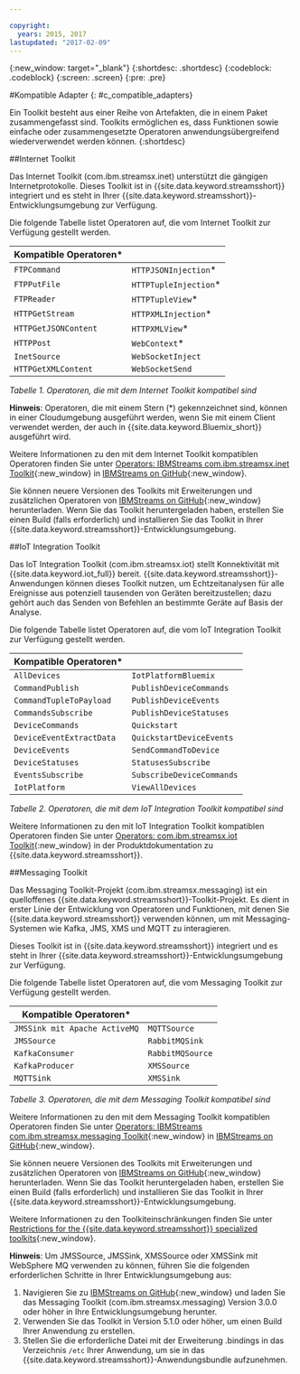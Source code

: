 ```yaml
---

copyright:
  years: 2015, 2017
lastupdated: "2017-02-09"
---
```


<!-- Attribute definitions --> 
{:new_window: target="_blank"}
{:shortdesc: .shortdesc}
{:codeblock: .codeblock}
{:screen: .screen}
{:pre: .pre}

#Kompatible Adapter
{: #c_compatible_adapters}


Ein Toolkit besteht aus einer Reihe von Artefakten,
die in einem Paket zusammengefasst sind. Toolkits ermöglichen es, dass Funktionen
sowie einfache oder zusammengesetzte Operatoren anwendungsübergreifend wiederverwendet
werden können.
{:shortdesc}

##Internet Toolkit

Das Internet Toolkit (com.ibm.streamsx.inet) unterstützt die gängigen Internetprotokolle. Dieses Toolkit ist in {{site.data.keyword.streamsshort}} integriert und es steht in Ihrer {{site.data.keyword.streamsshort}}-Entwicklungsumgebung zur Verfügung.

Die folgende Tabelle listet Operatoren auf, die vom Internet Toolkit zur Verfügung gestellt werden.


| **Kompatible Operatoren*** | 							           |
| ---------------------------| ----------------------- |
| `FTPCommand` 	   		 	     |	`HTTPJSONInjection`*   | 	 	 	
|  `FTPPutFile`				       |	`HTTPTupleInjection`*	 |
| `FTPReader`    	 		       | 	`HTTPTupleView`*		   |
| `HTTPGetStream`			       | 	`HTTPXMLInjection`*		 |
| `HTTPGetJSONContent`	 	   |  `HTTPXMLView`*			 	 |
| `HTTPPost`				         |  `WebContext`*				   |
| `InetSource`				       |  `WebSocketInject`			 |
| `HTTPGetXMLContent`		     |  `WebSocketSend`			 	 |

*Tabelle 1. Operatoren, die mit dem Internet Toolkit kompatibel sind*

**Hinweis**: Operatoren, die mit einem Stern (*) gekennzeichnet sind, können in einer Cloudumgebung ausgeführt werden, wenn Sie mit einem Client verwendet werden, der auch in {{site.data.keyword.Bluemix_short}} ausgeführt wird.

Weitere Informationen zu den mit dem Internet Toolkit kompatiblen Operatoren finden Sie unter [Operators: IBMStreams com.ibm.streamsx.inet Toolkit](http://ibmstreams.github.io/streamsx.inet/com.ibm.streamsx.inet/doc/spldoc/html/toolkits/ix$Operator.html){:new_window} in [IBMStreams on GitHub](https://github.com/IBMStreams){:new_window}.

Sie können neuere Versionen des Toolkits mit Erweiterungen und zusätzlichen Operatoren
von [IBMStreams on GitHub](https://github.com/IBMStreams){:new_window} herunterladen. Wenn Sie das Toolkit heruntergeladen haben, erstellen Sie einen Build (falls erforderlich)
und installieren Sie das Toolkit in Ihrer {{site.data.keyword.streamsshort}}-Entwicklungsumgebung.

##IoT Integration Toolkit

Das IoT Integration Toolkit (com.ibm.streamsx.iot) stellt Konnektivität mit {{site.data.keyword.iot_full}} bereit. {{site.data.keyword.streamsshort}}-Anwendungen
können dieses Toolkit nutzen, um Echtzeitanalysen für alle Ereignisse aus
potenziell tausenden von Geräten bereitzustellen; dazu gehört auch das Senden von Befehlen an
bestimmte Geräte auf Basis der Analyse.

Die folgende Tabelle listet Operatoren auf, die vom IoT Integration Toolkit zur Verfügung gestellt werden.


| **Kompatible Operatoren*** | 							               |
| ---------------------------| --------------------------- |
| `AllDevices` 	   			     |	`IotPlatformBluemix`  		 | 	 	 	
| `CommandPublish`		 	     |	`PublishDeviceCommands`		 |
| `CommandTupleToPayload`	   | 	`PublishDeviceEvents`	 	   |
| `CommandsSubscribe`	 	     | 	`PublishDeviceStatuses`		 |
| `DeviceCommands`	 	 	     |  `Quickstart`				       |
| `DeviceEventExtractData`	 |  `QuickstartDeviceEvents`	 |
| `DeviceEvents`			       |  `SendCommandToDevice`		   |
| `DeviceStatuses`		 	     |  `StatusesSubscribe`			   |
| `EventsSubscribe`			     |  `SubscribeDeviceCommands`	 |
| `IotPlatform`				       |  `ViewAllDevices`			     |

*Tabelle 2. Operatoren, die mit dem IoT Integration Toolkit kompatibel sind*

Weitere Informationen zu den mit
IoT Integration Toolkit kompatiblen Operatoren finden Sie
unter [Operators: com.ibm.streamsx.iot Toolkit](http://www.ibm.com/support/knowledgecenter/SSCRJU_4.2.0/com.ibm.streams.toolkits.doc/spldoc/dita/tk$com.ibm.streamsx.iot/ix$Operator.html?lang=en){:new_window} in der
Produktdokumentation zu {{site.data.keyword.streamsshort}}.

##Messaging Toolkit

Das Messaging Toolkit-Projekt (com.ibm.streamsx.messaging) ist ein quelloffenes {{site.data.keyword.streamsshort}}-Toolkit-Projekt. Es dient in erster Linie der Entwicklung von Operatoren und Funktionen, mit denen Sie {{site.data.keyword.streamsshort}}
verwenden können, um mit Messaging-Systemen wie Kafka, JMS, XMS und MQTT zu interagieren. 

Dieses Toolkit ist in {{site.data.keyword.streamsshort}} integriert und es steht in Ihrer {{site.data.keyword.streamsshort}}-Entwicklungsumgebung zur Verfügung.

Die folgende Tabelle listet Operatoren auf, die vom Messaging Toolkit zur Verfügung gestellt werden.


| **Kompatible Operatoren*** 		    | 						       |
| ---------------------------------	| ------------------ |
| `JMSSink mit Apache ActiveMQ`   	|	`MQTTSource`  	   | 	 	 	
| `JMSSource`		 	 			            |	`RabbitMQSink`		 |
| `KafkaConsumer`	 				          | `RabbitMQSource`	 |
| `KafkaProducer`	 	 			          | `XMSSource`	       |
| `MQTTSink`	 	 	 			            |  `XMSSink`				 |

*Tabelle 3. Operatoren, die mit dem Messaging Toolkit kompatibel sind*

Weitere Informationen zu den mit dem Messaging Toolkit kompatiblen Operatoren finden Sie unter [Operators: IBMStreams com.ibm.streamsx.messaging Toolkit](http://ibmstreams.github.io/streamsx.messaging/com.ibm.streamsx.messaging/doc/spldoc/html/toolkits/ix$Operator.html){:new_window} in [IBMStreams on GitHub](https://github.com/IBMStreams){:new_window}.

Sie können neuere Versionen des Toolkits mit Erweiterungen und zusätzlichen Operatoren
von [IBMStreams on GitHub](https://github.com/IBMStreams){:new_window} herunterladen. Wenn Sie das Toolkit heruntergeladen haben, erstellen Sie einen Build (falls erforderlich)
und installieren Sie das Toolkit in Ihrer {{site.data.keyword.streamsshort}}-Entwicklungsumgebung.

Weitere Informationen zu den Toolkiteinschränkungen finden Sie unter [Restrictions for the {{site.data.keyword.streamsshort}} specialized toolkits](http://www.ibm.com/support/knowledgecenter/SSCRJU_4.2.0/com.ibm.streams.install.doc/doc/ibminfospherestreams-install-toolkit-restrictions.html){:new_window}.

**Hinweis**: Um JMSSource, JMSSink, XMSSource oder XMSSink mit WebSphere MQ verwenden zu können, führen Sie die folgenden erforderlichen Schritte in Ihrer Entwicklungsumgebung aus: 

1. Navigieren Sie zu [IBMStreams on GitHub](https://github.com/IBMStreams){:new_window} und laden Sie das Messaging Toolkit (com.ibm.streamsx.messaging) Version 3.0.0 oder höher in Ihre Entwicklungsumgebung herunter.
2. Verwenden Sie das Toolkit in Version 5.1.0 oder höher, um einen Build Ihrer Anwendung zu erstellen.
3. Stellen Sie die erforderliche Datei mit der Erweiterung .bindings in das Verzeichnis `/etc` Ihrer Anwendung, um sie in das {{site.data.keyword.streamsshort}}-Anwendungsbundle aufzunehmen.
